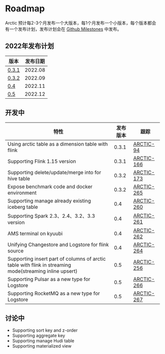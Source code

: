 # Roadmap

Arctic 预计每2-3个月发布一个大版本，每1个月发布一个小版本，每个版本都会有一个发布计划，发布计划会在 [Github Milestones](https://github.com/NetEase/arctic/milestones) 中发布。

## 2022年发布计划

| 版本                                                     | 发布日期          |
| --------------------------------------------------------| ---------------- |
| [0.3.1](https://github.com/NetEase/arctic/milestone/1)  | 2022.08          |
| [0.3.2](https://github.com/NetEase/arctic/milestone/2)  | 2022.09          |
| [0.4](https://github.com/NetEase/arctic/milestone/3)    | 2022.11          |
| [0.5](https://github.com/NetEase/arctic/milestone/4)    | 2022.12          |

## 开发中

| 特性                                                     | 发布版本        |   跟踪  |
| --------------------------------------------------------| -------------- |--------|
|Using arctic table as a dimension table with flink       | 0.3.1          | [ARCTIC-94](https://github.com/NetEase/arctic/issues/94) |
|Supporting Flink 1.15 version                            | 0.3.1          | [ARCTIC-166](https://github.com/NetEase/arctic/issues/166) |
|Supporting delete/update/merge into for hive table       | 0.3.2          | [ARCTIC-173](https://github.com/NetEase/arctic/issues/173) |
|Expose benchmark code and docker environment             | 0.3.2          | [ARCTIC-265](https://github.com/NetEase/arctic/issues/265) |
|Supporting manage already existing iceberg table         | 0.4            | [ARCTIC-260](https://github.com/NetEase/arctic/issues/260) |
|Supporting Spark 2.3、2.4、3.2、3.3 version               | 0.4            | [ARCTIC-261](https://github.com/NetEase/arctic/issues/261) |
|AMS terminal on kyuubi                                   | 0.4            | [ARCTIC-262](https://github.com/NetEase/arctic/issues/262) |
|Unifying Changestore and Logstore for flink source       | 0.4            | [ARCTIC-264](https://github.com/NetEase/arctic/issues/264) |
|Supporting insert part of columns of arctic table with flink in streaming mode(streaming inline upsert) | 0.5 | [ARCTIC-256](https://github.com/NetEase/arctic/issues/256) |
|Supporting Pulsar as a new type for Logstore             | 0.5            | [ARCTIC-266](https://github.com/NetEase/arctic/issues/266) |
|Supporting RocketMQ as a new type for Logstore           | 0.5            | [ARCTIC-267](https://github.com/NetEase/arctic/issues/267) |

## 讨论中

* Supporting sort key and z-order
* Supporting aggregate key
* Supporting manage Hudi table
* Supporting materialized view